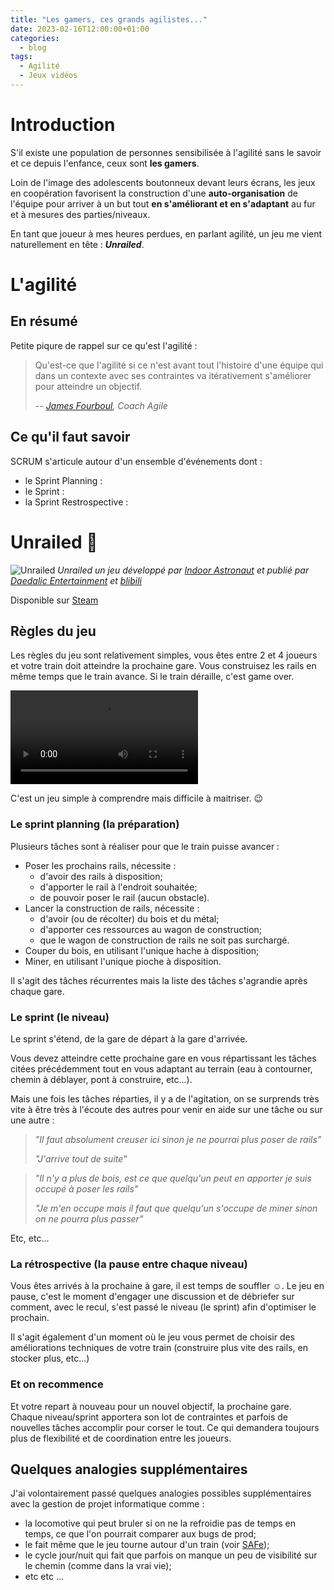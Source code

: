 ```yaml
---
title: "Les gamers, ces grands agilistes..."
date: 2023-02-16T12:00:00+01:00
categories:
  - blog
tags:
  - Agilité
  - Jeux vidéos
---
```


# Introduction
S'il existe une population de personnes sensibilisée à l'agilité sans le savoir et ce depuis l'enfance, ceux sont **les gamers**. 

Loin de l'image des adolescents boutonneux devant leurs écrans, les jeux en coopération favorisent la construction d'une **auto-organisation** de l'équipe pour arriver à un but tout **en s'améliorant et en s'adaptant** au fur et à mesures des parties/niveaux. 

En tant que joueur à mes heures perdues, en parlant agilité, un jeu me vient naturellement en tête : _**Unrailed**_.
# L'agilité
## En résumé
Petite piqure de rappel sur ce qu'est l'agilité :
> Qu'est-ce que l'agilité si ce n'est avant tout l'histoire d'une équipe qui dans un contexte avec ses contraintes va itérativement s'améliorer pour atteindre un objectif.
>
> -- <cite>[James Fourboul](https://www.linkedin.com/in/jamesfourboul/), Coach Agile</cite>
## Ce qu'il faut savoir
SCRUM s'articule autour d'un ensemble d'événements dont : 
- le Sprint Planning :
- le Sprint :
- la Sprint Restrospective : 

# Unrailed :train2:
![Unrailed](https://fabienfauvelet.github.io/blog//assets/images/unrailed.jpg)
*Unrailed un jeu développé par [Indoor Astronaut](https://indoorastronaut.ch/) et publié par [Daedalic Entertainment](https://www.daedalic.com/) et [blibili](http://game.bilibili.com/unrailed/)*

Disponible sur [Steam](https://store.steampowered.com/app/1016920/Unrailed/)
## Règles du jeu
Les règles du jeu sont relativement simples, vous êtes entre 2 et 4 joueurs et votre train doit atteindre la prochaine gare. Vous construisez les rails en même temps que le train avance. Si le train déraille, c'est game over. 

![Unrailed video](https://unrailed-game.com/Gameplay_cmp.mp4)

C'est un jeu simple à comprendre mais difficile à maitriser. :wink:
### Le sprint planning (la préparation)
Plusieurs tâches sont à réaliser pour que le train puisse avancer :
 - Poser les prochains rails, nécessite : 
   - d'avoir des rails à disposition;
   - d'apporter le rail à l'endroit souhaitée;
   - de pouvoir poser le rail (aucun obstacle).
 - Lancer la construction de rails, nécessite :
   - d'avoir (ou de récolter) du bois et du métal;
   - d'apporter ces ressources au wagon de construction;
   - que le wagon de construction de rails ne soit pas surchargé.
 - Couper du bois, en utilisant l'unique hache à disposition;
 - Miner, en utilisant l'unique pioche à disposition.

Il s'agit des tâches récurrentes mais la liste des tâches s'agrandie après chaque gare. 

### Le sprint (le niveau)
Le sprint s'étend, de la gare de départ à la gare d'arrivée.

Vous devez atteindre cette prochaine gare en vous répartissant les tâches citées précédemment tout en vous adaptant au terrain (eau à contourner, chemin à déblayer, pont à construire, etc...).

Mais une fois les tâches réparties, il y a de l'agitation, on se surprends très vite à être très à l'écoute des autres pour venir en aide sur une tâche ou sur une autre :
>_"Il faut absolument creuser ici sinon je ne pourrai plus poser de rails"_
>
>_"J'arrive tout de suite"_

>_"Il n'y a plus de bois, est ce que quelqu'un peut en apporter je suis occupé à poser les rails"_
>
>_"Je m'en occupe mais il faut que quelqu'un s'occupe de miner sinon on ne pourra plus passer"_

Etc, etc...
### La rétrospective (la pause entre chaque niveau)
Vous êtes arrivés à la prochaine à gare, il est temps de souffler :relaxed:. Le jeu en pause, c'est le moment d'engager une discussion et de débriefer sur comment, avec le recul, s'est passé le niveau (le sprint) afin d'optimiser le prochain.

Il s'agit également d'un moment où le jeu vous permet de choisir des améliorations techniques de votre train (construire plus vite des rails, en stocker plus, etc...)

### Et on recommence
Et votre repart à nouveau pour un nouvel objectif, la prochaine gare. Chaque niveau/sprint apportera son lot de contraintes et parfois de nouvelles tâches accomplir pour corser le tout. Ce qui demandera toujours plus de flexibilité et de coordination entre les joueurs.

## Quelques analogies supplémentaires
J'ai volontairement passé quelques analogies possibles supplémentaires avec la gestion de projet informatique comme :
- la locomotive qui peut bruler si on ne la refroidie pas de temps en temps, ce que l'on pourrait comparer aux bugs de prod;
- le fait même que le jeu tourne autour d'un train (voir [SAFe](https://www.scaledagileframework.com));
- le cycle jour/nuit qui fait que parfois on manque un peu de visibilité sur le chemin (comme dans la vrai vie);
- etc etc ...